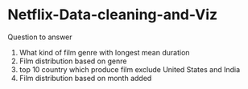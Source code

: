 # Netflix-Data-cleaning-and-Viz

Question to answer

1. What kind of film genre with longest mean duration 
2. Film distribution based on genre
3. top 10 country which produce film exclude United States and India
4. Film distribution based on month added
